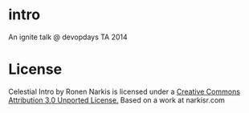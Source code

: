 # intro
An ignite talk @ devopdays TA 2014

# License

Celestial Intro by Ronen Narkis is licensed under a [Creative Commons Attribution 3.0 Unported License.](https://creativecommons.org/licenses/by/3.0/) Based on a work at narkisr.com



